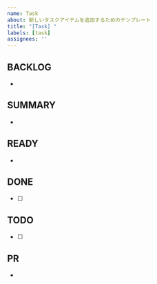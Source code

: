 ```yaml
---
name: Task
about: 新しいタスクアイテムを追加するためのテンプレート
title: "[Task] "
labels: [task]
assignees: ''
---
```

## BACKLOG
* 

## SUMMARY
* 

## READY
* 

## DONE
* [ ]  

## TODO
* [ ] 

## PR
* 